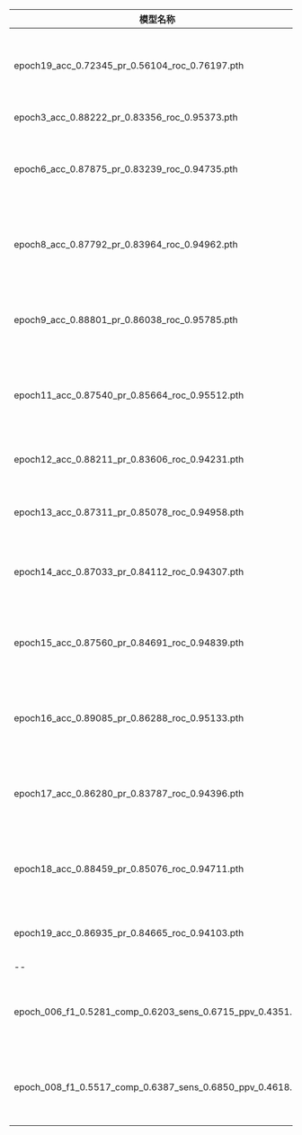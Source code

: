 模型名称|结果
--|--
epoch19_acc_0.72345_pr_0.56104_roc_0.76197.pth | WKI 指标: 0.4310344827586207     F1: 0.5669291338582677          延迟: 22.348508333333335
epoch3_acc_0.88222_pr_0.83356_roc_0.95373.pth  | WKI 指标: 0      F1: 0   延迟: 60.0
epoch6_acc_0.87875_pr_0.83239_roc_0.94735.pth  | WKI 指标: 0.2173913043478261     F1: 0.39215686274509803         延迟: 53.38545555555556
epoch8_acc_0.87792_pr_0.83964_roc_0.94962.pth  | WKI 指标: 0.20833333333333334    F1: 0.5172413793103449          延迟: 52.01281666666667
epoch9_acc_0.88801_pr_0.86038_roc_0.95785.pth | WKI 指标: 0.4615384615384615     F1: 0.6666666666666667          延迟: 31.686030555555558
epoch11_acc_0.87540_pr_0.85664_roc_0.95512.pth| WKI 指标: 0.5217391304347826     F1: 0.7250000000000001          延迟: 34.07052777777778
epoch12_acc_0.88211_pr_0.83606_roc_0.94231.pth| WKI 指标: 0.39344262295081966    F1: 0.6         延迟: 41.57376111111111
epoch13_acc_0.87311_pr_0.85078_roc_0.94958.pth| WKI 指标: 0      F1: 0.27272727272727276         延迟: 59.57541666666667
epoch14_acc_0.87033_pr_0.84112_roc_0.94307.pth| WKI 指标: 0.4047619047619048     F1: 0.574468085106383   延迟: 33.6541
epoch15_acc_0.87560_pr_0.84691_roc_0.94839.pth| WKI 指标: 0.3157894736842105     F1: 0.5116279069767442          延迟: 40.04392777777778
epoch16_acc_0.89085_pr_0.86288_roc_0.95133.pth| WKI 指标: 0.14814814814814814    F1: 0.3870967741935484          延迟: 53.221830555555556
epoch17_acc_0.86280_pr_0.83787_roc_0.94396.pth| WKI 指标: 0.3733333333333333     F1: 0.5476190476190476          延迟: 39.09661944444444
epoch18_acc_0.88459_pr_0.85076_roc_0.94711.pth| WKI 指标: 0.45454545454545453    F1: 0.6578947368421053          延迟: 36.58410833333333
epoch19_acc_0.86935_pr_0.84665_roc_0.94103.pth| WKI 指标: 0      F1: 0.16666666666666666         延迟: 59.52522222222222
--|--
epoch_006_f1_0.5281_comp_0.6203_sens_0.6715_ppv_0.4351.pt|WKI 指标: 0.7466666666666666     F1: 0.8250000000000001          延迟: 15.751019444444445
epoch_008_f1_0.5517_comp_0.6387_sens_0.6850_ppv_0.4618.pt| WKI 指标: 0.8493150684931507     F1: 0.9090909090909091          延迟: 9.975283333333332